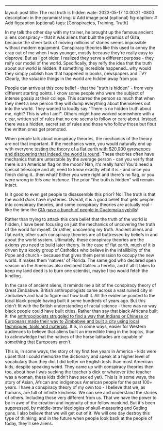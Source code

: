 ---
layout: post
title: The real truth is hidden
wate: 2023-05-17 10:00:21 -0800
description: in the pyramids!
img: # Add image post (optional)
fig-caption: # Add figcaption (optional)
tags: [Conspiracies, Training, Truth]

In my talk the other day with my trainer, he brought up the famous ancient aliens conspiracy - that it was aliens that built the pyramids of Giza, because the sheer task of moving millions of stones seems impossible without modern equipment. Conspiracy theories like this used to annoy the crap out of me when I was younger, mostly because they're really easy to disprove. But as I got older, I realized they serve a different purpose - they reify our model of the world. Specifically, they reify the idea that the truth about our world is hidden. If something incredible happened...why would they simply publish how that happened in books, newspapers and TV? Clearly, the valuable things in the world are hidden away from you.

People can arrive at this core belief - that the "truth is hidden" - from very different starting points. I know some people who were the subject of intense gossip at their college. This scarred the person so much that when they meet a new person they will dump everything about themselves out into the world. They wanted to loudly say "There is no hidden truth about me, right? This is who I am!". Others might have worked somewhere with a clear, written set of rules that no one seems to follow or care about. Instead, there was a hidden, secret set of rules and those who follow those but flout the written ones get promoted.

When people talk about conspiracy theories, the mechanics of the theory are not that important. If the mechanics were, you would naturally end up with everyone [testing the theory of a flat earth with $20,000 gyroscopes and discovering that indeed, the world is round](https://www.triplem.com.au/story/flat-earthers-spend-20-000-trying-to-prove-earth-is-flat-accidentally-prove-it-s-round-129953). These theories often have mechanics that are untestable by the average person - can you verify that there is an American flag on the moon? Nah, it's really hard! You'd need a special telescope and all, need to know exactly what it is - and once you finish doing it...then what? Either you were right and there's no flag, or you were wrong _in this one instance_. The prior "the truth is hidden" will remain intact.

Is it good to even get people to disassemble this prior? No! The truth is that the world _does_ have mysteries. Overall, it is a good belief that gets people into conspiracy theories, and some conspiracy theories are actually real - like the time the [CIA gave a bunch of people in Guatemala syphilis](https://en.wikipedia.org/wiki/Guatemala_syphilis_experiments)!

Rather than trying to attack this core belief that the truth of the world is hidden, I have been focusing on just the mechanics of uncovering the truth of the world for myself. Or rather, uncovering my truth. Ancient aliens and flat earth, other such conspiracy theories are all buttressed by beliefs in and about the world system. Ultimately, these conspiracy theories are the axioms you need to build later theory. In the case of flat earth, much of it is driven by a kooky group of Catholics who believe in the infallibility of the Pope and church - because that gives them permission to occupy the new world. It makes them 'natives' of Florida. The same god who declared open season on the Americas also declared Galileo a heretic, and if all it takes to keep my land deed is to burn one scientist, maybe I too would fetch the kindling.

In the case of ancient aliens, it reminds me a bit of the conspiracy theory of Great Zimbabwe. British anthropologists came across a vast ruined city in Zimbabwe and had to figure out how built it. All the evidence pointed to the local black people having built it some hundreds of years ago. But this didn't fit with the British understanding of racial science - there was no way black people could have built cities. Rather than say that black Africans built it, the [anthropologists struggled to find a way that Indians or Chinese or Europeans made their way to Zimbabwe and built a city using local techniques, tools and materials](https://en.wikipedia.org/wiki/Great_Zimbabwe#Political_implications). It is, in some ways, easier for Western audiences to believe that aliens built an incredible thing in the tropics, than to acknowledge that the natives of the horse latitudes are capable of something that Europeans aren't.

This is, in some ways, the story of my first few years in America - kids were upset that I could memorize the dictionary and speak at a higher level of vocabulary than they did. I did better on English tests than most American kids, despite speaking weird. They came up with conspiracy theories then too, about how I was sucking the teacher's dick or whatever (the teacher was a woman, these kids didn't have sex ed yet). This is in some ways, the story of Asian, African and indigenous American people for the past 100+ years. I have a conspiracy theory of my own too - I believe that we, as humans, are full of infinite kindness. We can see and understand the stories of others. Including those very different from us. That we have the power to be in awe of the creation and ingenuity of our fellow mankind. But it's been suppressed, by middle-brow ideologies of skull-measuring and Gatling guns. I also believe that we will get out of it. We will one day destroy this type of thinking, and in the future when people look back at the people of today, they'll see aliens.
